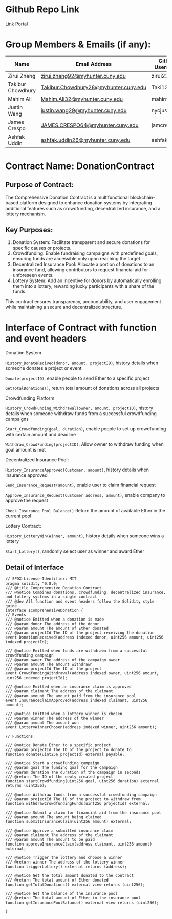 # Github Repo Link

[Link Portal](https://github.com/zirui2333/Blockchain_Assignment_4)

# Group Members & Emails (if any):

| Name              | Email Address                         | GitHub Username |
| ----------------- | ------------------------------------- | --------------- |
| Zirui Zheng       | zirui.zheng92@myhunter.cuny.edu       | zirui2333       |
| Takibur Chowdhury | Takibur.Chowdhury28@myhunter.cuny.edu | Taki127         |
| Mahim Ali         | Mahim.Ali32@myhunter.cuny.edu         | mahimali937     |
| Justin Wang       | justin.wang29@myhunter.cuny.edu       | nycjustinw      |
| James Crespo      | JAMES.CRESPO64@myhunter.cuny.edu      | jamcre         |
| Ashfak Uddin      | ashfak.uddin26@myhunter.cuny.edu      | ashfaku         |

# Contract Name: DonationContract

## Purpose of Contract:

The Comprehensive Donation Contract is a multifunctional blockchain-based platform designed to enhance donation systems by integrating additional features such as crowdfunding, decentralized insurance, and a lottery mechanism.

## Key Purposes:

1. Donation System: Facilitate transparent and secure donations for specific causes or projects.
2. Crowdfunding: Enable fundraising campaigns with predefined goals, ensuring funds are accessible only upon reaching the target.
3. Decentralized Insurance Pool: Allocate a portion of donations to an insurance fund, allowing contributors to request financial aid for unforeseen events.
4. Lottery System: Add an incentive for donors by automatically enrolling them into a lottery, rewarding lucky participants with a share of the funds.

This contract ensures transparency, accountability, and user engagement while maintaining a secure and decentralized structure.

# Interface of Contract with function and event headers

Donation System

```History_DonateRecived(donor, amount, projectID)```, history details when someone donates a project or event

```Donate(projectID)```, enable people to send Ether to a specific project

```GetTotalDonations()```, return total amount of donations across all projects


Crowdfunding Platform

```History_CrowdFunding_Withdrawal(owner, amount, projectID)```, history details when someone withdraw funds from a successful crowdfunding campaigns

```Start_Crowdfunding(goal, duration)```, enable people to set up crowdfunding with certain amount and deadline

```Withdraw_CrowdFunding(projectID)```, Allow owner to withdraw funding when goal amount is met


Decentralized Insurance Pool:

```History_InsuranceApproved(Customer, amount)```, history details when insurance approved

```Send_Insurance_Request(amount)```, enable user to claim financial request

```Approve_Insurance_Request(Customer address, amount)```, enable company to approve the request

```Check_Insurance_Pool_Balance()``` Return the amount of available Ether in the current pool


Lottery Contract:

```History_LotteryWin(Winner, amount)```, history details when someone wins a lottery

```Start_Lottery()```, randomly select user as winner and award Ether

## Detail of Interface

```solidity
// SPDX-License-Identifier: MIT
pragma solidity ^0.8.0;
/// @title Comprehensive Donation Contract
/// @notice Combines donations, crowdfunding, decentralized insurance, and lottery systems in a single contract
/// @dev All function and event headers follow the Solidity style guide
interface IComprehensiveDonation {
// Events
/// @notice Emitted when a donation is made
/// @param donor The address of the donor
/// @param amount The amount of Ether donated
/// @param projectId The ID of the project receiving the donation
event DonationReceived(address indexed donor, uint256 amount, uint256 indexed projectId);

/// @notice Emitted when funds are withdrawn from a successful crowdfunding campaign
/// @param owner The address of the campaign owner
/// @param amount The amount withdrawn
/// @param projectId The ID of the project
event CrowdfundingWithdrawal(address indexed owner, uint256 amount, uint256 indexed projectId);

/// @notice Emitted when an insurance claim is approved
/// @param claimant The address of the claimant
/// @param amount The amount paid from the insurance pool
event InsuranceClaimApproved(address indexed claimant, uint256 amount);

/// @notice Emitted when a lottery winner is chosen
/// @param winner The address of the winner
/// @param amount The amount won
event LotteryWinnerChosen(address indexed winner, uint256 amount);

// Functions

/// @notice Donate Ether to a specific project
/// @param projectId The ID of the project to donate to
function donate(uint256 projectId) external payable;

/// @notice Start a crowdfunding campaign
/// @param goal The funding goal for the campaign
/// @param duration The duration of the campaign in seconds
/// @return The ID of the newly created project
function startCrowdfunding(uint256 goal, uint256 duration) external returns (uint256);

/// @notice Withdraw funds from a successful crowdfunding campaign
/// @param projectId The ID of the project to withdraw from
function withdrawCrowdfundingFunds(uint256 projectId) external;

/// @notice Submit a claim for financial aid from the insurance pool
/// @param amount The amount being claimed
function submitInsuranceClaim(uint256 amount) external;

/// @notice Approve a submitted insurance claim
/// @param claimant The address of the claimant
/// @param amount The amount to be paid
function approveInsuranceClaim(address claimant, uint256 amount) external;

/// @notice Trigger the lottery and choose a winner
/// @return winner The address of the lottery winner
function triggerLottery() external returns (address);

/// @notice Get the total amount donated to the contract
/// @return The total amount of Ether donated
function getTotalDonations() external view returns (uint256);

/// @notice Get the balance of the insurance pool
/// @return The total amount of Ether in the insurance pool
function getInsurancePoolBalance() external view returns (uint256);

}
```
